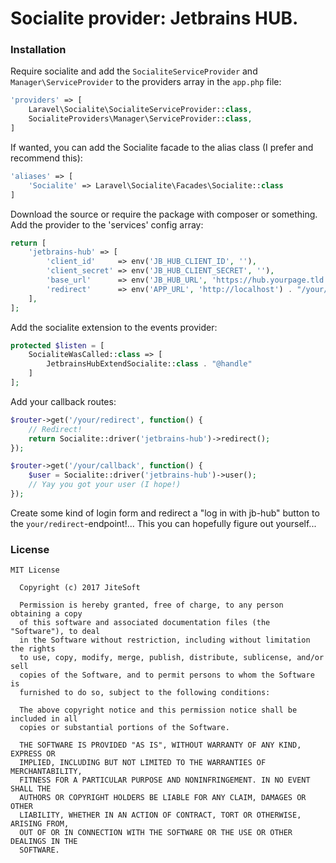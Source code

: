 # Socialite provider: Jetbrains HUB.

### Installation
Require socialite and add the `SocialiteServiceProvider` and `Manager\ServiceProvider` to the providers array in the `app.php` file:

```php
'providers' => [
    Laravel\Socialite\SocialiteServiceProvider::class,
    SocialiteProviders\Manager\ServiceProvider::class,
]
```

If wanted, you can add the Socialite facade to the alias class (I prefer and recommend this):

```php
'aliases' => [
    'Socialite' => Laravel\Socialite\Facades\Socialite::class
]
```

Download the source or require the package with composer or something.  
Add the provider to the 'services' config array:

```php
return [
    'jetbrains-hub' => [
        'client_id'     => env('JB_HUB_CLIENT_ID', ''),
        'client_secret' => env('JB_HUB_CLIENT_SECRET', ''),
        'base_url'      => env('JB_HUB_URL', 'https://hub.yourpage.tld'),
        'redirect'      => env('APP_URL', 'http://localhost') . "/your/callback"
    ],
];
```

Add the socialite extension to the events provider:

```php
protected $listen = [
    SocialiteWasCalled::class => [
        JetbrainsHubExtendSocialite::class . "@handle"
    ]
];
```

Add your callback routes:

```php
$router->get('/your/redirect', function() {        
    // Redirect!
    return Socialite::driver('jetbrains-hub')->redirect();
});

$router->get('/your/callback', function() {
    $user = Socialite::driver('jetbrains-hub')->user();
    // Yay you got your user (I hope!)    
});
```

Create some kind of login form and redirect a "log in with jb-hub" button to the `your/redirect`-endpoint!... 
This you can hopefully figure out yourself...

### License
```
MIT License
  
  Copyright (c) 2017 JiteSoft
  
  Permission is hereby granted, free of charge, to any person obtaining a copy
  of this software and associated documentation files (the "Software"), to deal
  in the Software without restriction, including without limitation the rights
  to use, copy, modify, merge, publish, distribute, sublicense, and/or sell
  copies of the Software, and to permit persons to whom the Software is
  furnished to do so, subject to the following conditions:
  
  The above copyright notice and this permission notice shall be included in all
  copies or substantial portions of the Software.
  
  THE SOFTWARE IS PROVIDED "AS IS", WITHOUT WARRANTY OF ANY KIND, EXPRESS OR
  IMPLIED, INCLUDING BUT NOT LIMITED TO THE WARRANTIES OF MERCHANTABILITY,
  FITNESS FOR A PARTICULAR PURPOSE AND NONINFRINGEMENT. IN NO EVENT SHALL THE
  AUTHORS OR COPYRIGHT HOLDERS BE LIABLE FOR ANY CLAIM, DAMAGES OR OTHER
  LIABILITY, WHETHER IN AN ACTION OF CONTRACT, TORT OR OTHERWISE, ARISING FROM,
  OUT OF OR IN CONNECTION WITH THE SOFTWARE OR THE USE OR OTHER DEALINGS IN THE
  SOFTWARE.
```
